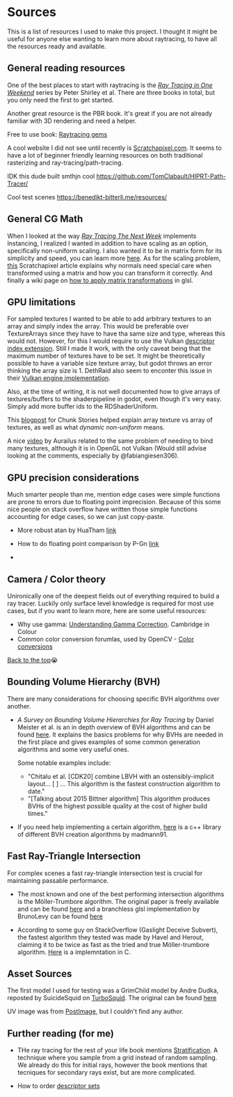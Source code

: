 
# Sources

This is a list of resources I used to make this project. I thought it might be useful for anyone else wanting to learn more about raytracing, to have all the resources ready and available.

## General reading resources

One of the best places to start with raytracing is the [_Ray Tracing in One Weekend_](https://raytracing.github.io/) series by Peter Shirley et al. There are three books in total, but you only need the first to get started.

Another great resource is the PBR book. It's great if you are not already familiar with 3D rendering and need a helper. 

Free to use book: [Raytracing gems](https://link.springer.com/book/10.1007/978-1-4842-4427-2)

A cool website I did not see until recently is [Scratchapixel.com](https://www.scratchapixel.com/index.html). It seems to have a lot of beginner friendly learning resources on both traditional rasterizing and ray-tracing/path-tracing.

IDK this dude built smthjn cool https://github.com/TomClabault/HIPRT-Path-Tracer/

Cool test scenes https://benedikt-bitterli.me/resources/


## General CG Math

When I looked at the way [_Ray Tracing The Next Week_](https://raytracing.github.io/books/RayTracingTheNextWeek.html#instances) implements Instancing, I realized I wanted in addition to have scaling as an option, specifically non-uniform scaling. I also wanted it to be in matrix form for its simplicity and speed, you can learn more [here](https://www.scratchapixel.com/lessons/mathematics-physics-for-computer-graphics/geometry/matrices.html). As for the scaling problem, [this](https://www.scratchapixel.com/lessons/mathematics-physics-for-computer-graphics/geometry/transforming-normals.html) Scratchapixel article explains why normals need special care when transformed using a matrix and how you can transform it correctly. And finally a wiki page on [how to apply matrix transformations](https://en.wikibooks.org/wiki/GLSL_Programming/Applying_Matrix_Transformations) in glsl.


## GPU limitations
For sampled textures I wanted to be able to add arbitrary textures to an array and simply index the array. This would be preferable over TextureArrays since they have to have tha same size and type, whereas this would not. However, for this I would require to use the Vulkan [descriptor index extension](https://docs.vulkan.org/samples/latest/samples/extensions/descriptor_indexing/README.html). Still I made it work, with the only caveat being that the maximum number of textures have to be set. It might be theoretically possible to have a variable size texture array, but godot throws an error thinking the array size is 1. DethRaid also seem to enconter this issue in their [Vulkan engine implementation](https://gist.github.com/DethRaid/0171f3cfcce51950ee4ef96c64f59617).

Also, at the time of writing, it is not well documented how to give arrays of textures/buffers to the shaderpipeline in godot, even though it's very easy. Simply add more buffer ids to the RDShaderUniform.

This [blogpost](http://chunkstories.xyz/blog/a-note-on-descriptor-indexing/) for Chunk Stories helped explain array texture vs array of textures, as well as what _dynamic non-uniform_ means.

A nice [video](https://www.youtube.com/watch?v=YTfdBSjitd8) by 
Aurailus related to the same problem of needing to bind many textures, although it is in OpenGL not Vulkan (Would still advise looking at the comments, especially by @fabiangiesen306).


## GPU precision considerations

Much smarter people than me, mention edge cases were simple functions are prone to errors due to floating point imprecision. Because of this some nice people on stack overflow have written those simple functions accounting for edge cases, so we can just copy-paste.

- More robust atan by HuaTham [link](https://stackoverflow.com/questions/26070410/robust-atany-x-on-glsl-for-converting-xy-coordinate-to-angle)

- How to do floating point comparison by P-Gn [link](https://stackoverflow.com/questions/4915462/how-should-i-do-floating-point-comparison)
- 

## Camera / Color theory

Unironically one of the deepest fields out of everything required to build a ray tracer. Luckily only surface level knowledge is required for most use cases, but if you want to learn more, here are some useful resources:

- Why use gamma: [Understanding Gamma Correction](https://www.cambridgeincolour.com/tutorials/gamma-correction.htm). Cambridge in Colour
- Common color conversion forumlas, used by OpenCV - [Color conversions](https://docs.opencv.org/3.1.0/de/d25/imgproc_color_conversions.html) 


[Back to the top](#sources)😭

## Bounding Volume Hierarchy (BVH)

There are many considerations for choosing specific BVH algorithms over another.

- *A Survey on Bounding Volume Hierarchies for Ray Tracing* by Daniel Meister et al. is an in depth overview of BVH algorithms and can be found [here](https://meistdan.github.io/publications/bvh_star/paper.pdf). It explains the basics problems for why BVHs are needed in the first place and gives examples of some common generation algorithms and some very useful ones.

  Some notable examples include:
  - "Chitalu et al. [CDK20] combine LBVH with an ostensibly-implicit layout... [ ] ... This algorithm is the fastest construction algorithm to date."
  - "[Talking about 2015 Bittner algorithm]  This algorithm produces BVHs of the highest possible quality at the cost of higher build times."

- If you need help implementing a certain algorithm, [here](https://github.com/madmann91/bvh) is a c++ library of different BVH creation algorithms by madmann91.

## Fast Ray-Triangle Intersection

For complex scenes a fast ray-triangle intersection test is crucial for maintaining passable performance.

- The most known and one of the best performing intersection algorithms is the Möller-Trumbore algorithm. The original paper is freely available and can be found [here](http://www.graphics.cornell.edu/pubs/1997/MT97.pdf) and a branchless glsl implementation by BrunoLevy can be found [here](https://stackoverflow.com/questions/42740765/intersection-between-line-and-triangle-in-3d/42752998#42752998)

- According to some guy on StackOverflow (Gaslight Deceive Subvert), the fastest algorithm they tested was made by Havel and Herout, claiming it to be twice as fast as the tried and true Möller-trumbore algorithm. [Here](https://stackoverflow.com/a/44837726) is a implemntation in C.

## Asset Sources
The first model I used for testing was a GrimChild model by Andre Dudka, reposted by SuicideSquid on [TurboSquid](https://www.turbosquid.com/3d-models/3d-hollow-knight-grimmchild-animated-model-2074482). The original can be found [here](https://sketchfab.com/3d-models/hollow-knight-grimmchild-animation-a3c2474c002f4da78cf6e60288f59ab1)

UV image was from [PostImage](https://postimg.cc/HrxvBss3), but I couldn't find any author.

## Further reading (for me)
- THe ray tracing for the rest of your life book mentions [Stratification](https://raytracing.github.io/books/RayTracingTheRestOfYourLife.html#asimplemontecarloprogram/stratifiedsamples(jittering)). A technique where you sample from a grid instead of random sampling. We already do this for initial rays, however the book mentions that tecniques for secondary rays exist, but are more complicated.

- How to order [descriptor sets](https://stackoverflow.com/questions/76654239/do-we-and-why-do-we-need-to-arrange-descriptor-sets-slots-in-an-ascending-order)